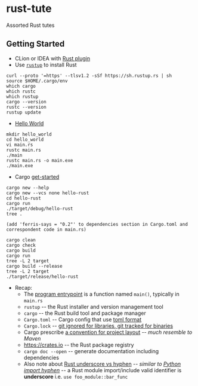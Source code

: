 # rust-tute

Assorted Rust tutes

## Getting Started

- CLion or IDEA with [Rust plugin](https://github.com/intellij-rust/intellij-rust#compatible-ides)
- Use [`rustup`](https://rustup.rs/) to install Rust
```
curl --proto '=https' --tlsv1.2 -sSf https://sh.rustup.rs | sh
source $HOME/.cargo/env
which cargo
which rustc
which rustup
cargo --version
rustc --version
rustup update
```

- [Hello World](https://doc.rust-lang.org/stable/book/ch01-02-hello-world.html)
```
mkdir hello_world
cd hello_world
vi main.rs
rustc main.rs
./main
rustc main.rs -o main.exe
./main.exe
```

- Cargo [get-started](https://www.rust-lang.org/learn/get-started)
```
cargo new --help
cargo new --vcs none hello-rust
cd hello-rust
cargo run
./target/debug/hello-rust
tree .

(add 'ferris-says = "0.2"' to dependencies section in Cargo.toml and correspondent code in main.rs)

cargo clean
cargo check
cargo build
cargo run
tree -L 2 target
cargo build --release
tree -L 2 target
./target/release/hello-rust
```

- Recap:
    - The [program entrypoint](https://en.wikipedia.org/wiki/Entry_point#Rust) is a function named `main()`, typically in `main.rs`
    - `rustup` -- the Rust installer and version management tool
    - `cargo` -- the Rust build tool and package manager
    - `Cargo.toml` -- Cargo config that use [toml format](https://en.wikipedia.org/wiki/TOML)
    - `Cargo.lock` -- [git ignored for libraries, git tracked for binaries](https://doc.rust-lang.org/cargo/guide/cargo-toml-vs-cargo-lock.html)
    - Cargo prescribe [a convention for project layout](https://doc.rust-lang.org/cargo/guide/project-layout.html) -- _much resemble to Maven_
    - https://crates.io -- the Rust package registry
    - `cargo doc --open` -- generate documentation including dependencies
    - Also note about [Rust underscore vs hyphen](https://www.google.com/search?q=rust+underscore+vs+hyphen) -- _similar to [Python import hyphen](https://www.google.com/search?q=python+import+hyphen)_ -- a Rust module import/include valid identifier is **underscore** i.e. `use foo_module::bar_func`
